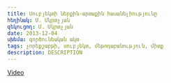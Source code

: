 ```yaml
---
title: Սուբյեկտի ներքին-արտաքին հասանելիությունը
հեղինակ: Մ. Մկրտչյան
զեկուցող: Մ. Մկրտչյան
date: 2013-12-04
սխեմա: գործունեական ակտ
tags: չորեքշաբթի, սուբյեկտ, մեթոդաբանություն, միտք
description: DESCRIPTION
---
```


<a href="https://www.youtube.com/watch?v=kglhBEzcfy4" target="_blank">Video</a>
